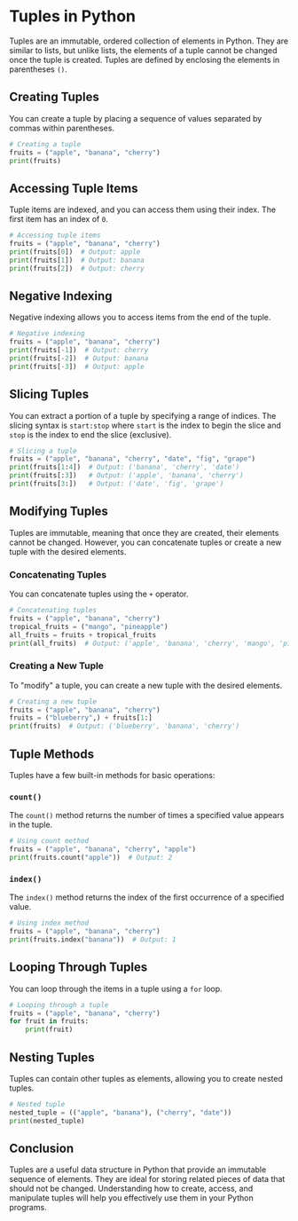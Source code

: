 
# Tuples in Python

Tuples are an immutable, ordered collection of elements in Python. They are similar to lists, but unlike lists, the elements of a tuple cannot be changed once the tuple is created. Tuples are defined by enclosing the elements in parentheses `()`.

## Creating Tuples

You can create a tuple by placing a sequence of values separated by commas within parentheses.

```python
# Creating a tuple
fruits = ("apple", "banana", "cherry")
print(fruits)
```

## Accessing Tuple Items

Tuple items are indexed, and you can access them using their index. The first item has an index of `0`.

```python
# Accessing tuple items
fruits = ("apple", "banana", "cherry")
print(fruits[0])  # Output: apple
print(fruits[1])  # Output: banana
print(fruits[2])  # Output: cherry
```

## Negative Indexing

Negative indexing allows you to access items from the end of the tuple.

```python
# Negative indexing
fruits = ("apple", "banana", "cherry")
print(fruits[-1])  # Output: cherry
print(fruits[-2])  # Output: banana
print(fruits[-3])  # Output: apple
```

## Slicing Tuples

You can extract a portion of a tuple by specifying a range of indices. The slicing syntax is `start:stop` where `start` is the index to begin the slice and `stop` is the index to end the slice (exclusive).

```python
# Slicing a tuple
fruits = ("apple", "banana", "cherry", "date", "fig", "grape")
print(fruits[1:4])  # Output: ('banana', 'cherry', 'date')
print(fruits[:3])   # Output: ('apple', 'banana', 'cherry')
print(fruits[3:])   # Output: ('date', 'fig', 'grape')
```

## Modifying Tuples

Tuples are immutable, meaning that once they are created, their elements cannot be changed. However, you can concatenate tuples or create a new tuple with the desired elements.

### Concatenating Tuples

You can concatenate tuples using the `+` operator.

```python
# Concatenating tuples
fruits = ("apple", "banana", "cherry")
tropical_fruits = ("mango", "pineapple")
all_fruits = fruits + tropical_fruits
print(all_fruits)  # Output: ('apple', 'banana', 'cherry', 'mango', 'pineapple')
```

### Creating a New Tuple

To "modify" a tuple, you can create a new tuple with the desired elements.

```python
# Creating a new tuple
fruits = ("apple", "banana", "cherry")
fruits = ("blueberry",) + fruits[1:]
print(fruits)  # Output: ('blueberry', 'banana', 'cherry')
```

## Tuple Methods

Tuples have a few built-in methods for basic operations:

### `count()`

The `count()` method returns the number of times a specified value appears in the tuple.

```python
# Using count method
fruits = ("apple", "banana", "cherry", "apple")
print(fruits.count("apple"))  # Output: 2
```

### `index()`

The `index()` method returns the index of the first occurrence of a specified value.

```python
# Using index method
fruits = ("apple", "banana", "cherry")
print(fruits.index("banana"))  # Output: 1
```

## Looping Through Tuples

You can loop through the items in a tuple using a `for` loop.

```python
# Looping through a tuple
fruits = ("apple", "banana", "cherry")
for fruit in fruits:
    print(fruit)
```

## Nesting Tuples

Tuples can contain other tuples as elements, allowing you to create nested tuples.

```python
# Nested tuple
nested_tuple = (("apple", "banana"), ("cherry", "date"))
print(nested_tuple)
```

## Conclusion

Tuples are a useful data structure in Python that provide an immutable sequence of elements. They are ideal for storing related pieces of data that should not be changed. Understanding how to create, access, and manipulate tuples will help you effectively use them in your Python programs.
